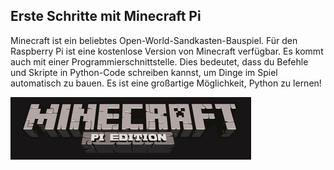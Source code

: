 ## Erste Schritte mit Minecraft Pi

Minecraft ist ein beliebtes Open-World-Sandkasten-Bauspiel. Für den Raspberry Pi ist eine kostenlose Version von Minecraft verfügbar. Es kommt auch mit einer Programmierschnittstelle. Dies bedeutet, dass du Befehle und Skripte in Python-Code schreiben kannst, um Dinge im Spiel automatisch zu bauen. Es ist eine großartige Möglichkeit, Python zu lernen!

![Minecraft Pi Banner](images/minecraft-pi-banner.png)